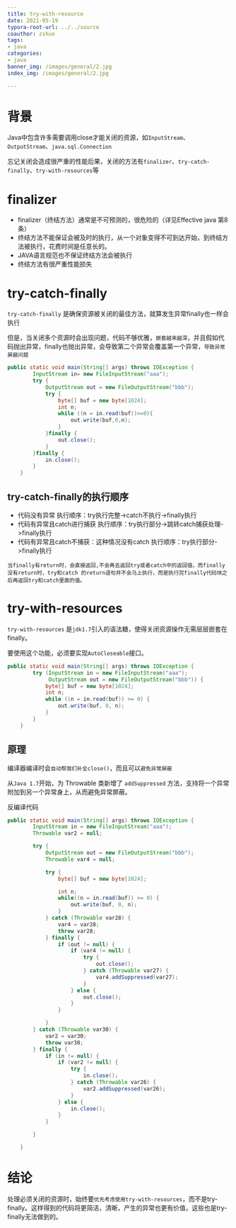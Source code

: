 ```yaml
---
title: try-with-resource
date: 2021-05-19
typora-root-url: ../../source
coauthor: zshuo
tags: 
- java 
categories:
- java 
banner_img: /images/general/2.jpg
index_img: /images/general/2.jpg

---
```


# 背景

Java中包含许多需要调用close才能关闭的资源，如`InputStream`、`OutputStream`、`java.sql.Connection`

忘记关闭会造成很严重的性能后果，关闭的方法有`finalizer`、`try-catch-finally`、`try-with-resources`等

# finalizer

- finalizer（终结方法）通常是不可预测的，很危险的（详见Effective java 第8条）
- 终结方法不能保证会被及时的执行，从一个对象变得不可到达开始，到终结方法被执行，花费时间是任意长的。
- JAVA语言规范也不保证终结方法会被执行
- 终结方法有很严重性能损失

# try-catch-finally

`try-catch-finally` 是确保资源被关闭的最佳方法，就算发生异常finally也一样会执行

但是，当关闭多个资源时会出现问题，代码不够优雅，`嵌套越来越深`，并且假如代码抛出异常，finally也抛出异常，会导致第二个异常会覆盖第一个异常，`导致异常屏蔽问题`

```java
public static void main(String[] args) throws IOException {
        InputStream in= new FileInputStream("aaa");
        try {
            OutputStream out = new FileOutputStream("bbb");
            try {
                byte[] buf = new byte[1024];
                int n;
                while ((n = in.read(buf))>=0){
                    out.write(buf,0,n);
                }
            }finally {
                out.close();
            }
        }finally {
            in.close();
        }
    }
```

## try-catch-finally的执行顺序

- 代码没有异常 执行顺序：try执行完整->catch不执行->finally执行
- 代码有异常且catch进行捕获 执行顺序：try执行部分->跳转catch捕获处理->finally执行
- 代码有异常且catch不捕获：这种情况没有catch 执行顺序：try执行部分->finally执行

```
当finally有return时，会直接返回,不会再去返回try或者catch中的返回值，而finally没有return时，try和catch 的return语句并不会马上执行，而是执行完finally代码块之后再返回try和catch里面的值。
```

# try-with-resources

`try-with-resources` 是`jdk1.7`引入的语法糖，使得关闭资源操作无需层层嵌套在finally。

要使用这个功能，必须要实现`AutoCloseable`接口。

```java
public static void main(String[] args) throws IOException {
        try (InputStream in = new FileInputStream("aaa");
             OutputStream out = new FileOutputStream("bbb")) {
            byte[] buf = new byte[1024];
            int n;
            while ((n = in.read(buf)) >= 0) {
                out.write(buf, 0, n);
            }
        }
    }
```

## 原理

编译器编译时会`自动帮我们补全close()`，而且可以`避免异常屏蔽`

从`Java 1.7`开始，为 Throwable 类新增了 `addSuppressed` 方法，支持将一个异常附加到另一个异常身上，从而避免异常屏蔽。

反编译代码

```java
public static void main(String[] args) throws IOException {
        InputStream in = new FileInputStream("aaa");
        Throwable var2 = null;

        try {
            OutputStream out = new FileOutputStream("bbb");
            Throwable var4 = null;

            try {
                byte[] buf = new byte[1024];

                int n;
                while((n = in.read(buf)) >= 0) {
                    out.write(buf, 0, n);
                }
            } catch (Throwable var28) {
                var4 = var28;
                throw var28;
            } finally {
                if (out != null) {
                    if (var4 != null) {
                        try {
                            out.close();
                        } catch (Throwable var27) {
                            var4.addSuppressed(var27);
                        }
                    } else {
                        out.close();
                    }
                }

            }
        } catch (Throwable var30) {
            var2 = var30;
            throw var30;
        } finally {
            if (in != null) {
                if (var2 != null) {
                    try {
                        in.close();
                    } catch (Throwable var26) {
                        var2.addSuppressed(var26);
                    }
                } else {
                    in.close();
                }
            }

        }

    }
```

# 结论

处理必须关闭的资源时，始终要`优先考虑使用try-with-resources`，而不是try-finally。这样得到的代码将更简洁，清晰，产生的异常也更有价值，这些也是try-finally无法做到的。